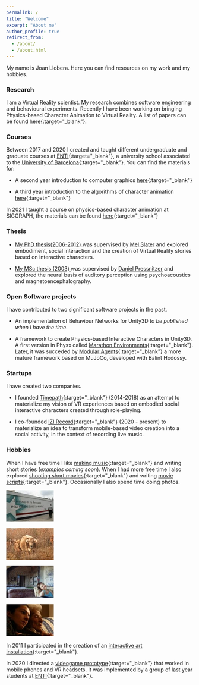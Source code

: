 ```yaml
---
permalink: /
title: "Welcome"
excerpt: "About me"
author_profile: true
redirect_from: 
  - /about/
  - /about.html
---
```


My name is Joan Llobera. Here you can find resources on my work and my hobbies.


### Research

I am a Virtual Reality scientist. My research combines software engineering and behavioural experiments. Recently I have been working on bringing Physics-based Character Animation to Virtual Reality. A list of papers can be found [here](https://scholar.google.com/citations?user=JOml1uEAAAAJ&hl=en){:target="_blank"}.



### Courses

Between 2017 and 2020 I created and taught different undergraduate and graduate courses at [ENTI](https://enti.cat/){:target="_blank"}, a university school associated to the [University of Barcelona](https://web.ub.edu/){:target="_blank"}.   You can find the materials for:


* A second year introduction to computer graphics [here](/teaching/computer-graphics.html){:target="_blank"} 

* A third year introduction to the algorithms of character animation [here](teaching/animation-foundations.html){:target="_blank"}

In 2021 I taught a course on physics-based character animation at SIGGRAPH, the materials can be found [here](/physics-based.html){:target="_blank"}



### Thesis

 *  <a href="./files/lloberaPhD2012.pdf" target="_blank" title="PhD">My PhD thesis(2006-2012) </a>  was supervised by [Mel Slater](http://www.melslater.me/)  and explored embodiment, social interaction and the creation of Virtual Reality stories based on interactive characters. 

 
*  <a href="./files/memoire.pdf" target="_blank" title="MSc"> My MSc thesis (2003) </a>
 was supervised by [Daniel Pressnitzer](https://lsp.dec.ens.fr/en/member/661/daniel-pressnitzer) and explored the neural basis of auditory perception using psychoacoustics and magnetoencephalography.


### Open Software projects

I have contributed to two significant software projects in the past.

* An implementation of Behaviour Networks for Unity3D *to be published when I have the time*.

* A framework to create Physics-based Interactive Characters in Unity3D. A first version in Physx called [Marathon Environments](https://joanllobera.github.io/marathon-envs){:target="_blank"}. Later, it  was succeded by [Modular Agents](https://github.com/Balint-H/modular-agents){:target="_blank"}  a more mature framework based on MuJoCo, developed with Balint Hodossy.


### Startups

I have created two companies. 
* I founded [Timepath](http://timepath.io/){:target="_blank"} (2014-2018) as an attempt to  materialize my vision of VR experiences based on embodied social interactive characters created through role-playing. 

* I co-founded [IZI Record](http://izirecord.com/){:target="_blank"} (2020 - present) to materialize an idea to transform mobile-based video creation into a social activity, in the context of recording live music.  


### Hobbies

When I have free time I like [making music](https://joanllobera.bandcamp.com){:target="_blank"} and writing short stories (*examples coming soon*). When I had more free time I also explored [shooting short movies](https://www.youtube.com/watch?v=k1vnQN5SCyc){:target="_blank"} and writing [movie scripts](/files/Despues-de-Alba.pdf){:target="_blank"}.  Occasionally I also spend time doing photos.
<div class="gallery"><a href="./images/perso/revolucio_cuba2 170.jpg" title="La moral de la revolución"> <img class="thumbnail-photo" src="images/perso/moral_revo_thumb.jpg" alt="La moral de la revolución." /> </a> 

<a href="./images/perso/vaca_IMG_0014_medium.jpg" title="Una vaca"><img class="thumbnail-photo" src="images/perso/vaca_thumb.jpg" alt="Una vaca mirant a càmera." /></a>

 <a href="./images/perso/karin.jpg" title="Karin"><img class="thumbnail-photo" src="images/perso/karin_thumb.jpg" alt="Foto per a Después de Alba." /></a>

 <a href="./images/perso/IMG_02061.jpg" title="Tonina i Tia Angela"><img class="thumbnail-photo" src="images/perso/angela_thumb.jpg" alt="Tonina i Tia Angela." /></a>
</div>


In 2011 I participated in the creation of an [interactive art installation](files/ombresdellum/index.html){:target="_blank"}.

In 2020 I directed a [videogame prototype](https://joanllobera.github.io/sonthegame/){:target="_blank"} that worked in mobile phones and VR headsets. It was implemented by a group of last year students at [ENTI](https://enti.cat/){:target="_blank"}.






